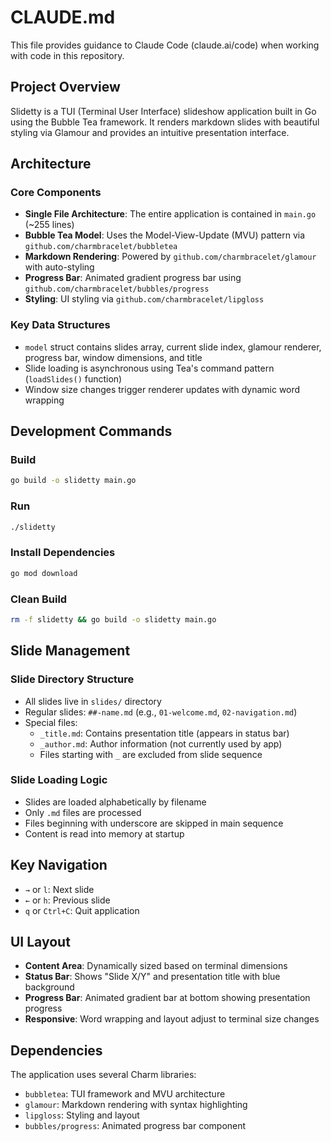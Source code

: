 # CLAUDE.md

This file provides guidance to Claude Code (claude.ai/code) when working with code in this repository.

## Project Overview

Slidetty is a TUI (Terminal User Interface) slideshow application built in Go using the Bubble Tea framework. It renders markdown slides with beautiful styling via Glamour and provides an intuitive presentation interface.

## Architecture

### Core Components
- **Single File Architecture**: The entire application is contained in `main.go` (~255 lines)
- **Bubble Tea Model**: Uses the Model-View-Update (MVU) pattern via `github.com/charmbracelet/bubbletea`
- **Markdown Rendering**: Powered by `github.com/charmbracelet/glamour` with auto-styling
- **Progress Bar**: Animated gradient progress bar using `github.com/charmbracelet/bubbles/progress`
- **Styling**: UI styling via `github.com/charmbracelet/lipgloss`

### Key Data Structures
- `model` struct contains slides array, current slide index, glamour renderer, progress bar, window dimensions, and title
- Slide loading is asynchronous using Tea's command pattern (`loadSlides()` function)
- Window size changes trigger renderer updates with dynamic word wrapping

## Development Commands

### Build
```bash
go build -o slidetty main.go
```

### Run
```bash
./slidetty
```

### Install Dependencies
```bash
go mod download
```

### Clean Build
```bash
rm -f slidetty && go build -o slidetty main.go
```

## Slide Management

### Slide Directory Structure
- All slides live in `slides/` directory
- Regular slides: `##-name.md` (e.g., `01-welcome.md`, `02-navigation.md`)
- Special files:
  - `_title.md`: Contains presentation title (appears in status bar)
  - `_author.md`: Author information (not currently used by app)
  - Files starting with `_` are excluded from slide sequence

### Slide Loading Logic
- Slides are loaded alphabetically by filename
- Only `.md` files are processed
- Files beginning with underscore are skipped in main sequence
- Content is read into memory at startup

## Key Navigation
- `→` or `l`: Next slide
- `←` or `h`: Previous slide
- `q` or `Ctrl+C`: Quit application

## UI Layout
- **Content Area**: Dynamically sized based on terminal dimensions
- **Status Bar**: Shows "Slide X/Y" and presentation title with blue background
- **Progress Bar**: Animated gradient bar at bottom showing presentation progress
- **Responsive**: Word wrapping and layout adjust to terminal size changes

## Dependencies
The application uses several Charm libraries:
- `bubbletea`: TUI framework and MVU architecture
- `glamour`: Markdown rendering with syntax highlighting
- `lipgloss`: Styling and layout
- `bubbles/progress`: Animated progress bar component